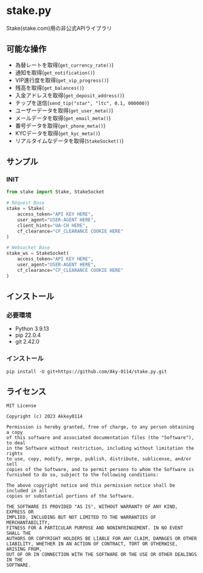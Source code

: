 # stake.py
Stake(stake.com)用の非公式APIライブラリ

## 可能な操作
- 為替レートを取得(`get_currency_rate()`)
- 通知を取得(`get_notification()`)
- VIP進行度を取得(`get_vip_progress()`)
- 残高を取得(`get_balances()`)
- 入金アドレスを取得(`get_deposit_address()`)
- チップを送信(`send_tip("star", "ltc", 0.1, 000000)`)
- ユーザーデータを取得(`get_user_meta()`)
- メールデータを取得(`get_email_meta()`)
- 番号データを取得(`get_phone_meta()`)
- KYCデータを取得(`get_kyc_meta()`)
- リアルタイムなデータを取得(`StakeSocket()`)

## サンプル
### INIT
```py
from stake import Stake, StakeSocket

# Request Base
stake = Stake(
	access_token="API KEY HERE",
	user_agent="USER-AGENT HERE",
	client_hints="UA-CH HERE",
	cf_clearance="CF_CLEARANCE COOKIE HERE"
)

# Websocket Base
stake_ws = StakeSocket(
	access_token="API KEY HERE",
	user_agent="USER-AGENT HERE",
	cf_clearance="CF_CLEARANCE COOKIE HERE"
)
```

## インストール
### 必要環境
- Python 3.9.13
- pip 22.0.4
- git 2.42.0
### インストール
`pip install -U git+https://github.com/Aky-0114/stake.py.git`

## ライセンス
```
MIT License

Copyright (c) 2023 Akkey0114

Permission is hereby granted, free of charge, to any person obtaining a copy
of this software and associated documentation files (the "Software"), to deal
in the Software without restriction, including without limitation the rights
to use, copy, modify, merge, publish, distribute, sublicense, and/or sell
copies of the Software, and to permit persons to whom the Software is
furnished to do so, subject to the following conditions:

The above copyright notice and this permission notice shall be included in all
copies or substantial portions of the Software.

THE SOFTWARE IS PROVIDED "AS IS", WITHOUT WARRANTY OF ANY KIND, EXPRESS OR
IMPLIED, INCLUDING BUT NOT LIMITED TO THE WARRANTIES OF MERCHANTABILITY,
FITNESS FOR A PARTICULAR PURPOSE AND NONINFRINGEMENT. IN NO EVENT SHALL THE
AUTHORS OR COPYRIGHT HOLDERS BE LIABLE FOR ANY CLAIM, DAMAGES OR OTHER
LIABILITY, WHETHER IN AN ACTION OF CONTRACT, TORT OR OTHERWISE, ARISING FROM,
OUT OF OR IN CONNECTION WITH THE SOFTWARE OR THE USE OR OTHER DEALINGS IN THE
SOFTWARE.
```